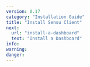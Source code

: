 ```yaml
---
version: 0.17
category: "Installation Guide"
title: "Install Sensu Client"
next:
  url: "install-a-dashboard"
  text: "Install a Dashboard"
info:
warning:
danger:
---
```

